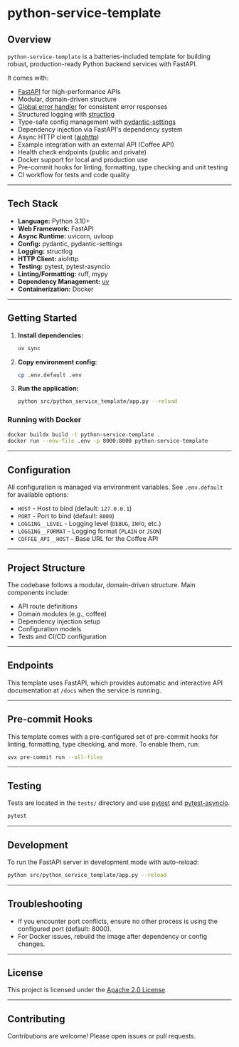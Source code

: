 # python-service-template

## Overview

`python-service-template` is a batteries-included template for building robust, production-ready Python backend services with FastAPI.

It comes with:
- [FastAPI](https://fastapi.tiangolo.com/) for high-performance APIs
- Modular, domain-driven structure
- [Global error handler](src/python_service_template/app.py#L31) for consistent error responses
- Structured logging with [structlog](https://www.structlog.org/)
- Type-safe config management with [pydantic-settings](https://docs.pydantic.dev/latest/usage/pydantic_settings/)
- Dependency injection via FastAPI's dependency system
- Async HTTP client ([aiohttp](https://docs.aiohttp.org/))
- Example integration with an external API (Coffee API)
- Health check endpoints (public and private)
- Docker support for local and production use
- Pre-commit hooks for linting, formatting, type checking and unit testing
- CI workflow for tests and code quality

---

## Tech Stack

- **Language:** Python 3.10+
- **Web Framework:** FastAPI
- **Async Runtime:** uvicorn, uvloop
- **Config:** pydantic, pydantic-settings
- **Logging:** structlog
- **HTTP Client:** aiohttp
- **Testing:** pytest, pytest-asyncio
- **Linting/Formatting:** ruff, mypy
- **Dependency Management:** [uv](https://github.com/astral-sh/uv)
- **Containerization:** Docker

---

## Getting Started

1. **Install dependencies:**
   ```sh
   uv sync
   ```
2. **Copy environment config:**
   ```sh
   cp .env.default .env
   ```
3. **Run the application:**
   ```sh
   python src/python_service_template/app.py --reload
   ```

### Running with Docker

```sh
docker buildx build -t python-service-template .
docker run --env-file .env -p 8000:8000 python-service-template
```

---

## Configuration

All configuration is managed via environment variables. See `.env.default` for available options:

- `HOST` - Host to bind (default: `127.0.0.1`)
- `PORT` - Port to bind (default: `8000`)
- `LOGGING__LEVEL` - Logging level (`DEBUG`, `INFO`, etc.)
- `LOGGING__FORMAT` - Logging format (`PLAIN` or `JSON`)
- `COFFEE_API__HOST` - Base URL for the Coffee API

---

## Project Structure

The codebase follows a modular, domain-driven structure. Main components include:
- API route definitions
- Domain modules (e.g., coffee)
- Dependency injection setup
- Configuration models
- Tests and CI/CD configuration

---

## Endpoints

This template uses FastAPI, which provides automatic and interactive API documentation at `/docs` when the service is running.

---

## Pre-commit Hooks

This template comes with a pre-configured set of pre-commit hooks for linting, formatting, type checking, and more. To enable them, run:

```sh
uvx pre-commit run --all-files
```

---

## Testing

Tests are located in the `tests/` directory and use [pytest](https://docs.pytest.org/) and [pytest-asyncio](https://pytest-asyncio.readthedocs.io/).

```sh
pytest
```

---

## Development

To run the FastAPI server in development mode with auto-reload:

```sh
python src/python_service_template/app.py --reload
```

---

## Troubleshooting

- If you encounter port conflicts, ensure no other process is using the configured port (default: 8000).
- For Docker issues, rebuild the image after dependency or config changes.

---

## License

This project is licensed under the [Apache 2.0 License](LICENSE).

---

## Contributing

Contributions are welcome! Please open issues or pull requests.
